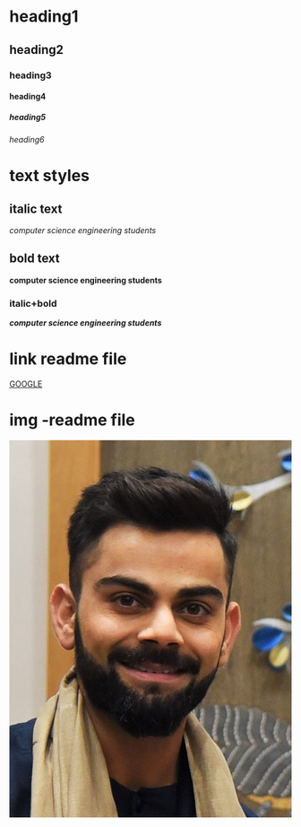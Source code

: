 # heading1
## heading2
### heading3
#### heading4
##### heading5
###### heading6

# text styles
## italic text
*computer science engineering students* 

## bold text
**computer science engineering students**

### italic+bold
***computer science engineering students***

# link readme file
[GOOGLE]("www.google.com")

# img -readme file
![Virat_Kohli](Virat_Kohli.jpg)
